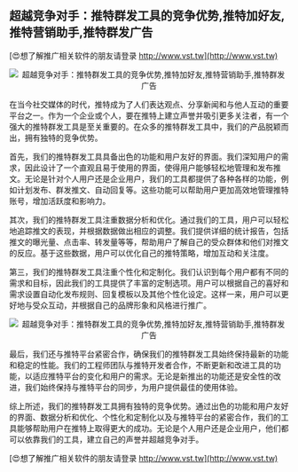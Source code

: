 ## **超越竞争对手：推特群发工具的竞争优势,推特加好友,推特营销助手,推特群发广告**

[😍想了解推广相关软件的朋友请登录 http://www.vst.tw](http://www.vst.tw)

 <center><img src="https://vst.tw/MP4/tuiguang/png/5.png" alt="超越竞争对手：推特群发工具的竞争优势,推特加好友,推特营销助手,推特群发广告"></center>

在当今社交媒体的时代，推特成为了人们表达观点、分享新闻和与他人互动的重要平台之一。作为一个企业或个人，要在推特上建立声誉并吸引更多关注者，有一个强大的推特群发工具是至关重要的。在众多的推特群发工具中，我们的产品脱颖而出，拥有独特的竞争优势。

首先，我们的推特群发工具具备出色的功能和用户友好的界面。我们深知用户的需求，因此设计了一个直观且易于使用的界面，使得用户能够轻松地管理和发布推文。无论是针对个人用户还是企业用户，我们的工具都提供了各种各样的功能，例如计划发布、群发推文、自动回复等。这些功能可以帮助用户更加高效地管理推特账号，增加活跃度和影响力。

其次，我们的推特群发工具注重数据分析和优化。通过我们的工具，用户可以轻松地追踪推文的表现，并根据数据做出相应的调整。我们提供详细的统计报告，包括推文的曝光量、点击率、转发量等等，帮助用户了解自己的受众群体和他们对推文的反应。基于这些数据，用户可以优化自己的推特策略，增加互动和关注度。

第三，我们的推特群发工具注重个性化和定制化。我们认识到每个用户都有不同的需求和目标，因此我们的工具提供了丰富的定制选项。用户可以根据自己的喜好和需求设置自动化发布规则、回复模板以及其他个性化设定。这样一来，用户可以更好地与受众互动，并根据自己的品牌形象和风格进行推广。

 <center><img src="https://vst.tw/MP4/tuiguang/png/5.png" alt="超越竞争对手：推特群发工具的竞争优势,推特加好友,推特营销助手,推特群发广告"></center>

最后，我们还与推特平台紧密合作，确保我们的推特群发工具始终保持最新的功能和稳定的性能。我们的工程师团队与推特开发者合作，不断更新和改进工具的功能，以适应推特平台的变化和用户的需求。无论是新推出的功能还是安全性的改进，我们始终保持与推特平台的同步，为用户提供最佳的使用体验。

综上所述，我们的推特群发工具拥有独特的竞争优势。通过出色的功能和用户友好的界面、数据分析和优化、个性化和定制化以及与推特平台的紧密合作，我们的工具能够帮助用户在推特上取得更大的成功。无论是个人用户还是企业用户，他们都可以依靠我们的工具，建立自己的声誉并超越竞争对手。

[😍想了解推广相关软件的朋友请登录 http://www.vst.tw](http://www.vst.tw)



